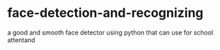 # face-detection-and-recognizing
a good and smooth face detector using python
that can use for school attentand
